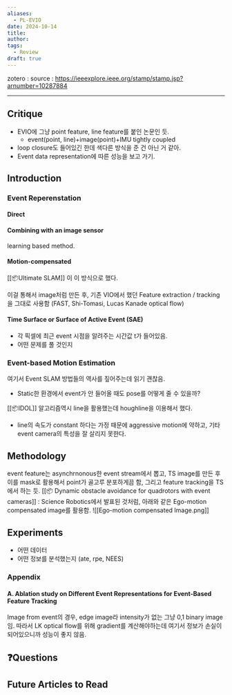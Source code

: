 ```yaml
---
aliases:
  - PL-EVIO
date: 2024-10-14
title: 
author: 
tags:
  - Review
draft: true
---
```


zotero : 
source : https://ieeexplore.ieee.org/stamp/stamp.jsp?arnumber=10287884

---
## Critique
- EVIO에 그냥 point feature, line feature를 붙인 논문인 듯.
	- event(point, line)+image(point)+IMU tightly coupled
- loop closure도 들어있긴 한데 색다른 방식을 준 건 아닌 거 같아.
- Event data representation에 따른 성능을 보고 가기.
## Introduction
### Event Reperenstation
#### Direct
#### Combining with an image sensor
learning based method.
#### Motion-compensated
[[📦️Ultimate SLAM]] 이 이 방식으로 했다.

이걸 통해서 image처럼 만든 후, 기존 VIO에서 했던 Feature extraction / tracking을 그대로 사용함 (FAST, Shi-Tomasi, Lucas Kanade optical flow)
#### Time Surface or Surface of Active Event (SAE)
- 각 픽셀에 최근 event 시점을 알려주는 시간값 t가 들어있음.
- 어떤 문제를 풀 것인지

### Event-based Motion Estimation
여기서 Event SLAM 방법들의 역사를 짚어주는데 읽기 괜찮음.

- Static한 환경에서 event가 안 들어올 때도 pose를 어떻게 줄 수 있을까?

[[📦️IDOL]] 알고리즘역시 line을 활용했는데 houghline을 이용해서 했다. 
-  line의 속도가 constant 하다는 가정 때문에 aggressive motion에 약하고, 기타 event camera의 특성을 잘 살리지 못한다. 
## Methodology
event feature는 asynchrnonous한 event stream에서 뽑고, 
TS image를 만든 후 이를 mask로 활용해서 point가 골고루 분포하게끔 함, 그리고 feature tracking을 TS에서 하는 듯.
[[📦️ Dynamic obstacle avoidance for quadrotors with event cameras]] : Science Robotics에서 발표된 것처럼, 아래와 같은 Ego-motion compensated image를 활용함.
![[Ego-motion compensated Image.png]]

## Experiments
- 어떤 데이터
- 어떤 정보를 분석했는지 (ate, rpe, NEES)



### Appendix
#### A. Ablation study on Different Event Representations for Event-Based Feature Tracking

Image from event의 경우, edge image라 intensity가 없는 그냥 0,1 binary image임. 따라서 LK optical flow를 위해 gradient를 계산해야하는데 여기서 정보가 손실이 되어있으니까 성능이 좋지 않음.

## ❓️Questions

## Future Articles to Read

